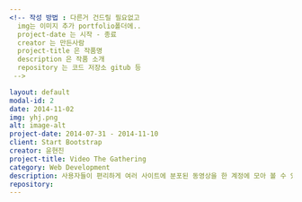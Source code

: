 ```yaml
---
<!-- 작성 방법 : 다른거 건드릴 필요없고
  img는 이미지 추가 portfolio폴더에..
  project-date 는 시작 - 종료
  creator 는 만든사람
  project-title 은 작품명
  description 은 작품 소개
  repository 는 코드 저장소 gitub 등
 -->

layout: default
modal-id: 2
date: 2014-11-02
img: yhj.png
alt: image-alt
project-date: 2014-07-31 - 2014-11-10
client: Start Bootstrap
creator: 윤현진
project-title: Video The Gathering
category: Web Development
description: 사용자들이 편리하게 여러 사이트에 분포된 동영상을 한 계정에 모아 볼 수 있게 한다. 별도의 새 웹페이지 생성 없이 자동재생을 가능케 하고 동영상 플레이어 우측 하단의 볼륨 조절 버튼을 이용해 단계적으로 조절 가능하게 한다. 또한 재생 목록을 지원하여 사용자가 어떤 동영상이 재생되는지 쉽게 확인할 수 있게 하며 플레이어 내 광고를 제거하여 사용자들이 영상 시청에 집중할 수 있게 한다.
repository:
---
```

